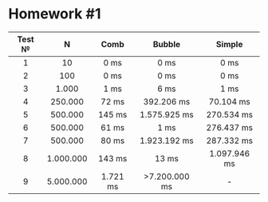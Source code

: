 # Homework #1

| Test № | N         |   Comb   |     Bubble    |    Simple    |
|:------:|:---------:|:--------:|:-------------:|:------------:|
|    1   | 10        | 0 ms     | 0 ms          | 0 ms         |
|    2   | 100       | 0 ms     | 0 ms          | 0 ms         |
|    3   | 1.000     | 1 ms     | 6 ms          | 1 ms         |
|    4   | 250.000   | 72 ms    | 392.206 ms    | 70.104 ms    |
|    5   | 500.000   | 145 ms   | 1.575.925 ms  | 270.534 ms   |
|    6   | 500.000   | 61 ms    | 1 ms          | 276.437 ms   |
|    7   | 500.000   | 80 ms    | 1.923.192 ms  | 287.332 ms   |
|    8   | 1.000.000 | 143 ms   | 13 ms         | 1.097.946 ms |
|    9   | 5.000.000 | 1.721 ms | >7.200.000 ms | -            |
